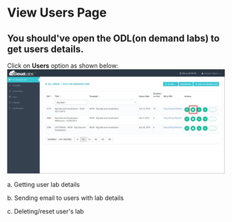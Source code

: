 # View Users Page
## You should've open the ODL(on demand labs) to get users details.
Click on **Users** option as shown below:
![](images/user21.png)

a. Getting user lab details



b. Sending email to users with lab details


c. Deleting/reset user's lab
